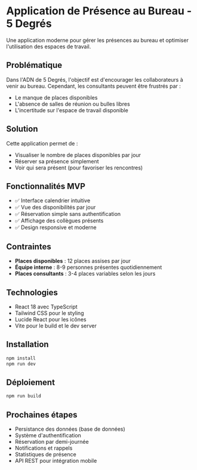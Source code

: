 # Application de Présence au Bureau - 5 Degrés

Une application moderne pour gérer les présences au bureau et optimiser l'utilisation des espaces de travail.

## Problématique

Dans l'ADN de 5 Degrés, l'objectif est d'encourager les collaborateurs à venir au bureau. Cependant, les consultants peuvent être frustrés par :
- Le manque de places disponibles
- L'absence de salles de réunion ou bulles libres
- L'incertitude sur l'espace de travail disponible

## Solution

Cette application permet de :
- Visualiser le nombre de places disponibles par jour
- Réserver sa présence simplement
- Voir qui sera présent (pour favoriser les rencontres)

## Fonctionnalités MVP

- ✅ Interface calendrier intuitive
- ✅ Vue des disponibilités par jour
- ✅ Réservation simple sans authentification
- ✅ Affichage des collègues présents
- ✅ Design responsive et moderne

## Contraintes

- **Places disponibles** : 12 places assises par jour
- **Équipe interne** : 8-9 personnes présentes quotidiennement
- **Places consultants** : 3-4 places variables selon les jours

## Technologies

- React 18 avec TypeScript
- Tailwind CSS pour le styling
- Lucide React pour les icônes
- Vite pour le build et le dev server

## Installation

```bash
npm install
npm run dev
```

## Déploiement

```bash
npm run build
```

## Prochaines étapes

- Persistance des données (base de données)
- Système d'authentification
- Réservation par demi-journée
- Notifications et rappels
- Statistiques de présence
- API REST pour intégration mobile
